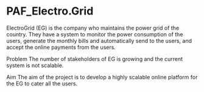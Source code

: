 # PAF_Electro.Grid

ElectroGrid (EG) is the company who maintains the power grid of the country. They have a system to
monitor the power consumption of the users, generate the monthly bills and automatically send to the
users, and accept the online payments from the users. 

Problem
The number of stakeholders of EG is growing and the current system is not scalable.

Aim
The aim of the project is to develop a highly scalable online platform for the EG to cater all the users. 
